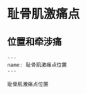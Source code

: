 # 耻骨肌激痛点

## 位置和牵涉痛

```{figure} /_static/img/2022-01-31-11-16-15.png
---
name: 耻骨肌激痛点位置
---

耻骨肌激痛点位置
```